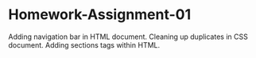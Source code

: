 # Homework-Assignment-01
Adding navigation bar in HTML document.
Cleaning up duplicates in CSS document. 
Adding sections tags within HTML. 
